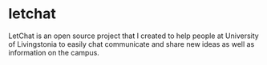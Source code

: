 # letchat
LetChat is an open source project that I created to help people at University of Livingstonia to easily chat communicate and share new ideas as well as information on the campus.
